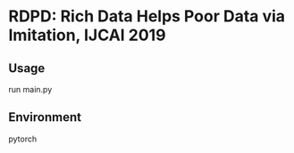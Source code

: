 #  RDPD: Rich Data Helps Poor Data via Imitation, IJCAI 2019

## Usage
run main.py

## Environment
pytorch
